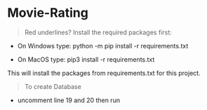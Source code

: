 # Movie-Rating

> Red underlines? Install the required packages first: 


* On Windows type:
python -m pip install -r requirements.txt

* On MacOS type:
pip3 install -r requirements.txt

This will install the packages from requirements.txt for this project.

> To create Database
 * uncomment line 19 and 20 then run

